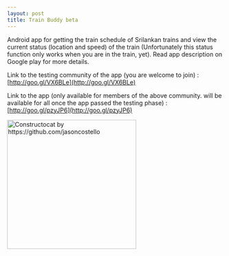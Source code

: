 ```yaml
---
layout: post
title: Train Buddy beta
---
```


Android app for getting the train schedule of Srilankan trains and view the current status (location and speed) of the train (Unfortunately this status function only works when you are in the train, yet). Read app description on Google play for more details.

Link to the testing community of the app (you are welcome to join) : [http://goo.gl/VX6BLe](http://goo.gl/VX6BLe)

Link to the app (only available for members of the above  community. will be available for all once the app passed the testing phase) : [http://goo.gl/pzyJP6](http://goo.gl/pzyJP6)

[<img src="{{ site.baseurl }}/assets/trainbuddy-playstore.png" alt="Constructocat by https://github.com/jasoncostello" style="width: 300px;"/>](http://goo.gl/VX6BLe)
